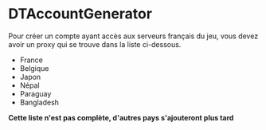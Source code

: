 # DTAccountGenerator
Pour créer un compte ayant accès aux serveurs français du jeu, vous 
devez avoir un proxy qui se trouve dans la liste ci-dessous.

- France
- Belgique
- Japon
- Népal
- Paraguay
- Bangladesh

**Cette liste n'est pas complète, d'autres pays s'ajouteront plus tard**